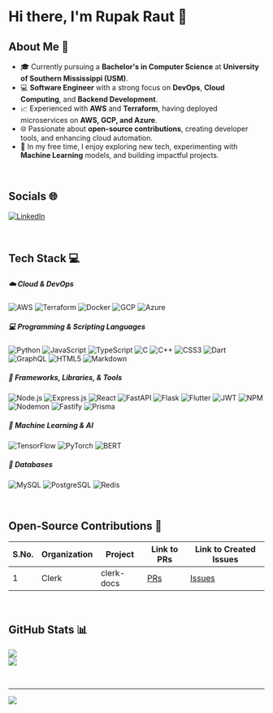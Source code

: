 # Hi there, I'm Rupak Raut 👋

## About Me 🚀

- 🎓 Currently pursuing a **Bachelor's in Computer Science** at **University of Southern Mississippi (USM)**.
- 💻 **Software Engineer** with a strong focus on **DevOps**, **Cloud Computing**, and **Backend Development**.
- 📈 Experienced with **AWS** and **Terraform**, having deployed microservices on **AWS, GCP, and Azure**.
- 🌐 Passionate about **open-source contributions**, creating developer tools, and enhancing cloud automation.
- 📝 In my free time, I enjoy exploring new tech, experimenting with **Machine Learning** models, and building impactful projects.

<br>

## Socials 🌐
[![LinkedIn](https://img.shields.io/badge/linkedin-%230077B5.svg?style=for-the-badge&logo=linkedin&logoColor=white)](https://linkedin.com/in/rupak-raut)

<br>

## Tech Stack 💻

##### ☁️ Cloud & DevOps
![AWS](https://img.shields.io/badge/AWS-%23FF9900.svg?style=for-the-badge&logo=amazon-aws&logoColor=white) ![Terraform](https://img.shields.io/badge/Terraform-%235835CC.svg?style=for-the-badge&logo=terraform&logoColor=white) ![Docker](https://img.shields.io/badge/docker-%230db7ed.svg?style=for-the-badge&logo=docker&logoColor=white) ![GCP](https://img.shields.io/badge/Google%20Cloud-%234285F4.svg?style=for-the-badge&logo=google-cloud&logoColor=white) ![Azure](https://img.shields.io/badge/Azure-%230072C6.svg?style=for-the-badge&logo=microsoft-azure&logoColor=white)

##### 💻 Programming & Scripting Languages
![Python](https://img.shields.io/badge/Python-3670A0?style=for-the-badge&logo=python&logoColor=ffdd54) ![JavaScript](https://img.shields.io/badge/JavaScript-%23323330.svg?style=for-the-badge&logo=javascript&logoColor=%23F7DF1E) ![TypeScript](https://img.shields.io/badge/TypeScript-%23007ACC.svg?style=for-the-badge&logo=typescript&logoColor=white) ![C](https://img.shields.io/badge/C-%2300599C.svg?style=for-the-badge&logo=c&logoColor=white) ![C++](https://img.shields.io/badge/C++-%2300599C.svg?style=for-the-badge&logo=c%2B%2B&logoColor=white) ![CSS3](https://img.shields.io/badge/CSS3-%231572B6.svg?style=for-the-badge&logo=css3&logoColor=white) ![Dart](https://img.shields.io/badge/Dart-%230175C2.svg?style=for-the-badge&logo=dart&logoColor=white) ![GraphQL](https://img.shields.io/badge/GraphQL-E10098?style=for-the-badge&logo=graphql&logoColor=white) ![HTML5](https://img.shields.io/badge/HTML5-%23E34F26.svg?style=for-the-badge&logo=html5&logoColor=white) ![Markdown](https://img.shields.io/badge/Markdown-%23000000.svg?style=for-the-badge&logo=markdown&logoColor=white)

##### 🔧 Frameworks, Libraries, & Tools
![Node.js](https://img.shields.io/badge/Node.js-6DA55F?style=for-the-badge&logo=node.js&logoColor=white) ![Express.js](https://img.shields.io/badge/Express.js-%23404d59.svg?style=for-the-badge&logo=express&logoColor=%2361DAFB) ![React](https://img.shields.io/badge/React-%2320232a.svg?style=for-the-badge&logo=react&logoColor=%2361DAFB) ![FastAPI](https://img.shields.io/badge/FastAPI-005571?style=for-the-badge&logo=fastapi&logoColor=white) ![Flask](https://img.shields.io/badge/Flask-%23000.svg?style=for-the-badge&logo=flask&logoColor=white) ![Flutter](https://img.shields.io/badge/Flutter-%2302569B.svg?style=for-the-badge&logo=flutter&logoColor=white) ![JWT](https://img.shields.io/badge/JWT-black?style=for-the-badge&logo=JSON%20web%20tokens) ![NPM](https://img.shields.io/badge/NPM-%23CB3837.svg?style=for-the-badge&logo=npm&logoColor=white) ![Nodemon](https://img.shields.io/badge/Nodemon-%23323330.svg?style=for-the-badge&logo=nodemon&logoColor=%BBDEAD) ![Fastify](https://img.shields.io/badge/Fastify-000000?style=for-the-badge&logo=fastify&logoColor=white) ![Prisma](https://img.shields.io/badge/Prisma-3982CE?style=for-the-badge&logo=Prisma&logoColor=white)

##### 🤖 Machine Learning & AI
![TensorFlow](https://img.shields.io/badge/TensorFlow-%23FF6F00.svg?style=for-the-badge&logo=tensorflow&logoColor=white) ![PyTorch](https://img.shields.io/badge/PyTorch-%23EE4C2C.svg?style=for-the-badge&logo=pytorch&logoColor=white) ![BERT](https://img.shields.io/badge/BERT-%230066CC.svg?style=for-the-badge&logo=BERT&logoColor=white)

##### 💾 Databases
![MySQL](https://img.shields.io/badge/MySQL-%2300f.svg?style=for-the-badge&logo=mysql&logoColor=white) ![PostgreSQL](https://img.shields.io/badge/PostgreSQL-%23316192.svg?style=for-the-badge&logo=postgresql&logoColor=white) ![Redis](https://img.shields.io/badge/Redis-%23DD0031.svg?style=for-the-badge&logo=redis&logoColor=white)

<br>

## Open-Source Contributions 🌟

| S.No. | Organization | Project      | Link to PRs | Link to Created Issues |
|-------|--------------|--------------|-------------|-------------------------|
| 1     | Clerk        | clerk-docs   | [PRs](https://github.com/clerk/clerk-docs/pulls) | [Issues](https://github.com/clerk/clerk-docs/issues)         |

<br>

## GitHub Stats 📊
![](https://github-readme-stats.vercel.app/api?username=rupakraut&theme=great-gatsby&hide_border=false&include_all_commits=false&count_private=true)<br/>
![](https://github-readme-streak-stats.herokuapp.com/?user=rupakraut&theme=great-gatsby&hide_border=false)<br/>

<br>


---
[![](https://visitcount.itsvg.in/api?id=rupakraut&icon=2&color=12)](https://visitcount.itsvg.in)
